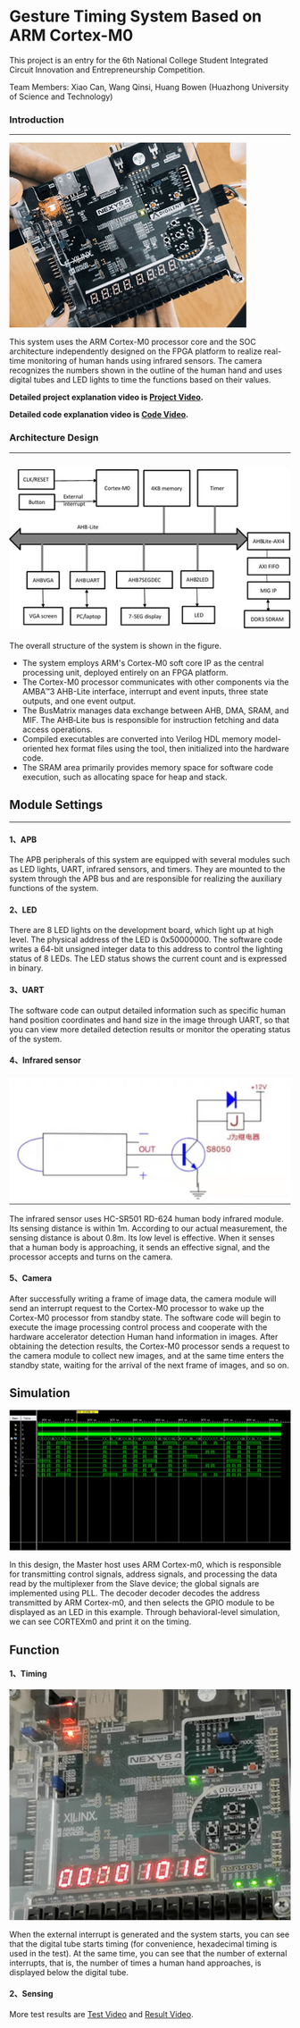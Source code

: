 # Gesture Timing System Based on ARM Cortex-M0

This project is an entry for the 6th National College Student Integrated Circuit Innovation and Entrepreneurship Competition.

Team Members: Xiao Can, Wang Qinsi, Huang Bowen (Huazhong University of Science and Technology)

### Introduction

------

![Image text](FIG/Device.jpg)

This system uses the ARM Cortex-M0 processor core and the SOC architecture independently designed on the FPGA platform to realize real-time monitoring of human hands using infrared sensors. The camera recognizes the numbers shown in the outline of the human hand and uses digital tubes and LED lights to time the functions based on their values. 

**Detailed project explanation video is [Project Video](https://drive.google.com/file/d/16GUCdx0pDTZht1QtMPr6UBPQMAKWzdlI/view?usp=drive_link).**

**Detailed code explanation video is [Code Video](https://drive.google.com/file/d/1A19bRf4T4UvOR5xOgypeSIKDf5zuv0H2/view?usp=drive_link).**



### Architecture Design

------

## ![Image text](FIG/Config.jpg)



The overall structure of the system is shown in the figure.

- The system employs ARM's Cortex-M0 soft core IP as the central processing unit, deployed entirely on an FPGA platform.
- The Cortex-M0 processor communicates with other components via the AMBA™3 AHB-Lite interface, interrupt and event inputs, three state outputs, and one event output.
- The BusMatrix manages data exchange between AHB, DMA, SRAM, and MIF. The AHB‐Lite bus is responsible for instruction fetching and data access operations. 
- Compiled executables are converted into Verilog HDL memory model-oriented hex format files using the tool, then initialized into the hardware code.
- The SRAM area primarily provides memory space for software code execution, such as allocating space for heap and stack. 



## Module Settings

------

####  1、APB

The APB peripherals of this system are equipped with several modules such as LED lights, UART, infrared sensors, and timers. They are mounted to the system through the APB bus and are responsible for realizing the auxiliary functions of the system.

#### 2、LED

There are 8 LED lights on the development board, which light up at high level. The physical address of the LED is 0x50000000. The software code writes a 64-bit unsigned integer data to this address to control the lighting status of 8 LEDs. The LED status shows the current count and is expressed in binary.

#### 3、UART

The software code can output detailed information such as specific human hand position coordinates and hand size in the image through UART, so that you can view more detailed detection results or monitor the operating status of the system.

#### 4、Infrared sensor

![Image text](FIG/sensor.jpg)

The infrared sensor uses HC-SR501 RD-624 human body infrared module. Its sensing distance is within 1m. According to our actual measurement, the sensing distance is about 0.8m. Its low level is effective. When it senses that a human body is approaching, it sends an effective signal, and the processor accepts and turns on the camera.

#### 5、Camera

After successfully writing a frame of image data, the camera module will send an interrupt request to the Cortex-M0 processor to wake up the Cortex-M0 processor from standby state. The software code will begin to execute the image processing control process and cooperate with the hardware accelerator detection Human hand information in images. After obtaining the detection results, the Cortex-M0 processor sends a request to the camera module to collect new images, and at the same time enters the standby state, waiting for the arrival of the next frame of images, and so on.



## Simulation

![Image text](FIG/Sim.jpg)

In this design, the Master host uses ARM Cortex-m0, which is responsible for transmitting control signals, address signals, and processing the data read by the multiplexer from the Slave device; the global signals are implemented using PLL. The decoder decoder decodes the address transmitted by ARM Cortex-m0, and then selects the GPIO module to be displayed as an LED in this example. Through behavioral-level simulation, we can see CORTEXm0 and print it on the timing.



## Function

#### 1、Timing

![Image text](FIG/Timing.jpg)

When the external interrupt is generated and the system starts, you can see that the digital tube starts timing (for convenience, hexadecimal timing is used in the test). At the same time, you can see that the number of external interrupts, that is, the number of times a human hand approaches, is displayed below the digital tube.

#### 2、Sensing

More test results are [Test Video](https://drive.google.com/file/d/1wlCpAaPzykMx-FlT8bcayOSx0C8S-mW5/view?usp=drive_link) and [Result Video](https://drive.google.com/file/d/13OnZZPTVwbxww2JnaXxhdYNfJk_T4u9w/view?usp=drive_link).

